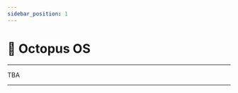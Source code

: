```yaml
---
sidebar_position: 1
---
```


# 💾 Octopus OS

---

TBA

<!--





[insert a short outline]

[Guidelines for common scenarios]

[samples of code]

[Call Out Error Messages and Status Codes]

## Environment

## Dev Environment Setup (?)

## Quick overview of classes and files

## Operation modes

#### Payload

### Vitals

-->

---
